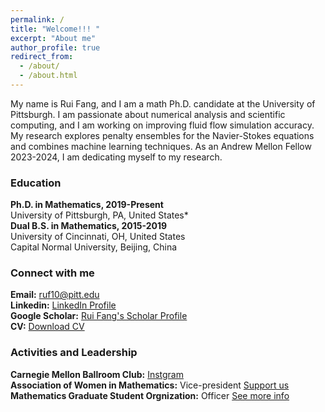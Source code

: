 ```yaml
---
permalink: /
title: "Welcome!!! "
excerpt: "About me"
author_profile: true
redirect_from: 
  - /about/
  - /about.html
---
```

My name is Rui Fang, and I am a math Ph.D. candidate at the University of Pittsburgh.  I am passionate about numerical analysis and scientific computing, and I am working on improving fluid flow simulation accuracy. My research explores penalty ensembles for the Navier-Stokes equations and combines machine learning techniques. As an Andrew Mellon Fellow 2023-2024, I am dedicating myself to my research.

### Education
**Ph.D. in Mathematics, 2019-Present** <br />
 University of Pittsburgh, PA, United States* <br />
**Dual B.S. in Mathematics, 2015-2019** <br />
University of Cincinnati, OH, United States <br />
Capital Normal University, Beijing, China
### Connect with me
**Email:** [ruf10@pitt.edu](mailto:ruf10@pitt.edu) <br />
**Linkedin:** [LinkedIn Profile](www.linkedin.com/in/ruf10) <br />
**Google Scholar:** [Rui Fang's Scholar Profile](https://scholar.google.com/citations?user=W9GY0i0AAAAJ&hl=en) <br />
**CV:** [Download CV](https://ruf10.github.io/CV_RuiFang.pdf)
### Activities and Leadership
**Carnegie Mellon Ballroom Club:** [Instgram](https://www.instagram.com/cmuballroom?igsh=NDlyZmZubTY0eXhy) <br />
**Association of Women in Mathematics:** Vice-president [Support us](https://www.mathematics.pitt.edu/AWM)<br />
**Mathematics Graduate Student Orgnization:** Officer [See more info](https://www.mathematics.pitt.edu/graduate/organizations/mathematics-graduate-student-organization-gso) 




